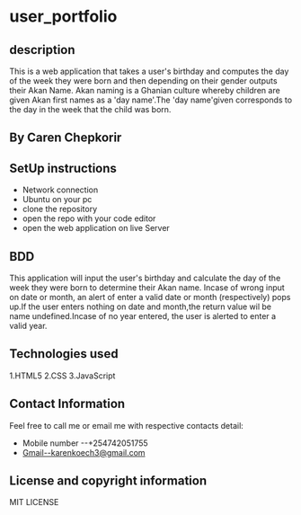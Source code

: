 # user_portfolio
## description
  This is a web application that takes a user's birthday and computes the day of the week they were born and then depending on their gender outputs their Akan Name. Akan naming is a Ghanian culture whereby children are given Akan first names as a 'day name'.The 'day name'given corresponds to the day in the week that the child was born.
## By Caren Chepkorir
## SetUp instructions
  * Network connection
  * Ubuntu on your pc
  * clone the repository
  * open the repo with your code editor
  * open the web application on live Server
## BDD
  This application will input the user's birthday and calculate the day of the week they were born to determine their Akan name. Incase of wrong input on date or month, an alert of enter a valid date or month (respectively) pops up.If the user enters nothing on date and month,the return value wil be name undefined.Incase of no year entered, the user is alerted to enter a valid year.
## Technologies used
  1.HTML5
  2.CSS
  3.JavaScript
## Contact Information
Feel free to call me or email me with respective contacts detail:
  * Mobile number --+254742051755
  * Gmail--karenkoech3@gmail.com
## License and copyright information
MIT LICENSE 